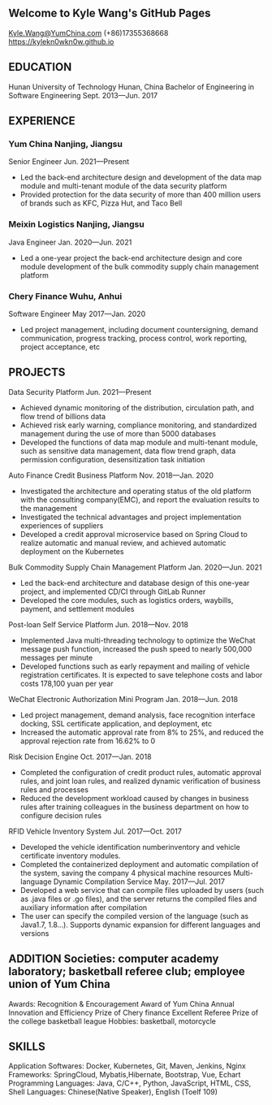 ## Welcome to Kyle Wang's GitHub Pages
Kyle.Wang@YumChina.com	 	 (+86)17355368668	 	https://kylekn0wkn0w.github.io

## EDUCATION                                                                        
Hunan University of Technology										Hunan, China
Bachelor of Engineering in Software Engineering						 Sept. 2013—Jun. 2017

## EXPERIENCE                                                                       
### Yum China														  Nanjing, Jiangsu
Senior Engineer												    Jun. 2021—Present
- Led the back-end architecture design and development of the data map module and multi-tenant module of the data security platform
- Provided protection for the data security of more than 400 million users of brands such as KFC, Pizza Hut, and Taco Bell

### Meixin Logistics													  Nanjing, Jiangsu
Java Engineer											           Jan. 2020—Jun. 2021
- Led a one-year project the back-end architecture design and core module development of the bulk commodity supply chain management platform

### Chery Finance													   	Wuhu, Anhui
Software Engineer												  May 2017—Jan. 2020
- Led project management, including document countersigning, demand communication, progress tracking, process control, work reporting, project acceptance, etc

## PROJECTS                                                                      
Data Security Platform									       Jun. 2021—Present
- Achieved dynamic monitoring of the distribution, circulation path, and flow trend of billions data
- Achieved risk early warning, compliance monitoring, and standardized management during the use of more than 5000 databases
- Developed the functions of data map module and multi-tenant module, such as sensitive data management, data flow trend graph, data permission configuration, desensitization task initiation

Auto Finance Credit Business Platform							 Nov. 2018—Jan. 2020
- Investigated the architecture and operating status of the old platform with the consulting company(EMC), and report the evaluation results to the management
- Investigated the technical advantages and project implementation experiences of suppliers
- Developed a credit approval microservice based on Spring Cloud to realize automatic and manual review, and achieved automatic deployment on the Kubernetes

Bulk Commodity Supply Chain Management Platform		      Jan. 2020—Jun. 2021
- Led the back-end architecture and database design of this one-year project, and implemented CD/CI through GitLab Runner
- Developed the core modules, such as logistics orders, waybills, payment, and settlement modules

Post-loan Self Service Platform									 Jun. 2018—Nov. 2018
- Implemented Java multi-threading technology to optimize the WeChat message push function, increased the push speed to nearly 500,000 messages per minute
- Developed functions such as early repayment and mailing of vehicle registration certificates. It is expected to save telephone costs and labor costs 178,100 yuan per year

WeChat Electronic Authorization Mini Program					  Jan. 2018—Jun. 2018
- Led project management, demand analysis, face recognition interface docking, SSL certificate application, and deployment, etc
- Increased the automatic approval rate from 8% to 25%, and reduced the approval rejection rate from 16.62% to 0

Risk Decision Engine											  Oct. 2017—Jan. 2018
- Completed the configuration of credit product rules, automatic approval rules, and joint loan rules, and realized dynamic verification of business rules and processes
- Reduced the development workload caused by changes in business rules after training colleagues in the business department on how to configure decision rules

RFID Vehicle Inventory System								  Jul. 2017—Oct. 2017
- Developed the vehicle identification numberinventory and vehicle certificate inventory modules.
- Completed the containerized deployment and automatic compilation of the system, saving the company 4 physical machine resources
Multi-language Dynamic Compilation Service					 May. 2017—Jul. 2017
- Developed a web service that can compile files uploaded by users (such as .java files or .go files), and the server returns the compiled files and auxiliary information after compilation
- The user can specify the compiled version of the language (such as Java1.7, 1.8...). Supports dynamic expansion for different languages and versions
## ADDITION                                                              Societies: computer academy laboratory; basketball referee club; employee union of Yum China
Awards: Recognition & Encouragement Award of Yum China
Annual Innovation and Efficiency Prize of Chery finance
Excellent Referee Prize of the college basketball league
Hobbies: basketball, motorcycle
## SKILLS                                                       
Application Softwares: Docker, Kubernetes, Git, Maven, Jenkins, Nginx
Frameworks: SpringCloud, Mybatis,Hibernate, Bootstrap, Vue, Echart
Programming Languages: Java, C/C++, Python, JavaScript, HTML, CSS, Shell
Languages: Chinese(Native Speaker), English (Toelf 109) 
